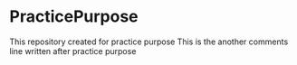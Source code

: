 # PracticePurpose
This repository created for practice purpose
This is the another comments line written after practice purpose

